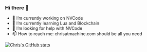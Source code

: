 ### Hi there 👋

- 🔭 I’m currently working on NVCode
- 🌱 I’m currently learning Lua and Blockchain
- 🤔 I’m looking for help with NVCode
- 📫 How to reach me: chrisatmachine.com should be all you need

[![Chris's GitHub stats](https://github-readme-stats.vercel.app/api?username=christianchiarulli)](https://github.com/anuraghazra/github-readme-stats)


